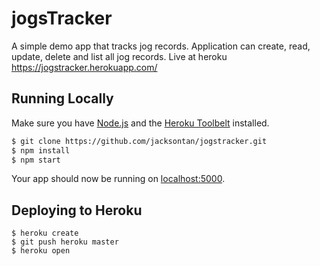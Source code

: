 # jogsTracker

A simple demo app that tracks jog records. Application can create, read, update, delete and list all jog records.
Live at heroku https://jogstracker.herokuapp.com/

## Running Locally

Make sure you have [Node.js](http://nodejs.org/) and the [Heroku Toolbelt](https://toolbelt.heroku.com/) installed.

```sh
$ git clone https://github.com/jacksontan/jogstracker.git
$ npm install
$ npm start
```

Your app should now be running on [localhost:5000](http://localhost:5000/).

## Deploying to Heroku

```
$ heroku create
$ git push heroku master
$ heroku open
```
